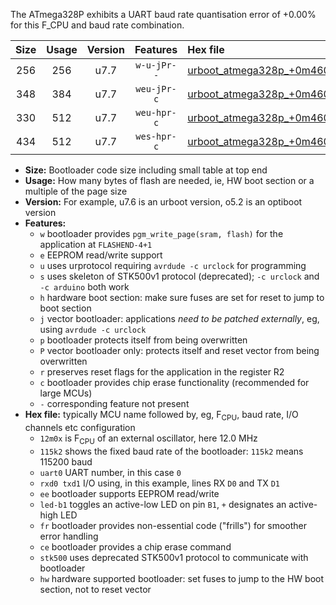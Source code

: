 The ATmega328P exhibits a UART baud rate quantisation error of +0.00% for this F_CPU and baud rate combination.

|Size|Usage|Version|Features|Hex file|
|:-:|:-:|:-:|:-:|:--|
|256|256|u7.7|`w-u-jPr--`|[urboot_atmega328p_+0m4608x_+++1k8_uart0_rxd0_txd1_led+b5_fr.hex](https://raw.githubusercontent.com/stefanrueger/urboot.hex/main/cores/minicore/atmega328p/external_oscillator/fcpu_+0m4608x/br_+++1k8/urboot_atmega328p_+0m4608x_+++1k8_uart0_rxd0_txd1_led+b5_fr.hex)|
|348|384|u7.7|`weu-jPr-c`|[urboot_atmega328p_+0m4608x_+++1k8_uart0_rxd0_txd1_ee_led+b5_fr_ce.hex](https://raw.githubusercontent.com/stefanrueger/urboot.hex/main/cores/minicore/atmega328p/external_oscillator/fcpu_+0m4608x/br_+++1k8/urboot_atmega328p_+0m4608x_+++1k8_uart0_rxd0_txd1_ee_led+b5_fr_ce.hex)|
|330|512|u7.7|`weu-hpr-c`|[urboot_atmega328p_+0m4608x_+++1k8_uart0_rxd0_txd1_ee_led+b5_fr_ce_hw.hex](https://raw.githubusercontent.com/stefanrueger/urboot.hex/main/cores/minicore/atmega328p/external_oscillator/fcpu_+0m4608x/br_+++1k8/urboot_atmega328p_+0m4608x_+++1k8_uart0_rxd0_txd1_ee_led+b5_fr_ce_hw.hex)|
|434|512|u7.7|`wes-hpr-c`|[urboot_atmega328p_+0m4608x_+++1k8_uart0_rxd0_txd1_ee_led+b5_fr_ce_stk500_hw.hex](https://raw.githubusercontent.com/stefanrueger/urboot.hex/main/cores/minicore/atmega328p/external_oscillator/fcpu_+0m4608x/br_+++1k8/urboot_atmega328p_+0m4608x_+++1k8_uart0_rxd0_txd1_ee_led+b5_fr_ce_stk500_hw.hex)|

- **Size:** Bootloader code size including small table at top end
- **Usage:** How many bytes of flash are needed, ie, HW boot section or a multiple of the page size
- **Version:** For example, u7.6 is an urboot version, o5.2 is an optiboot version
- **Features:**
  + `w` bootloader provides `pgm_write_page(sram, flash)` for the application at `FLASHEND-4+1`
  + `e` EEPROM read/write support
  + `u` uses urprotocol requiring `avrdude -c urclock` for programming
  + `s` uses skeleton of STK500v1 protocol (deprecated); `-c urclock` and `-c arduino` both work
  + `h` hardware boot section: make sure fuses are set for reset to jump to boot section
  + `j` vector bootloader: applications *need to be patched externally*, eg, using `avrdude -c urclock`
  + `p` bootloader protects itself from being overwritten
  + `P` vector bootloader only: protects itself and reset vector from being overwritten
  + `r` preserves reset flags for the application in the register R2
  + `c` bootloader provides chip erase functionality (recommended for large MCUs)
  + `-` corresponding feature not present
- **Hex file:** typically MCU name followed by, eg, F<sub>CPU</sub>, baud rate, I/O channels etc configuration
  + `12m0x` is F<sub>CPU</sub> of an external oscillator, here 12.0 MHz
  + `115k2` shows the fixed baud rate of the bootloader: `115k2` means 115200 baud
  + `uart0` UART number, in this case `0`
  + `rxd0 txd1` I/O using, in this example, lines RX `D0` and TX `D1`
  + `ee` bootloader supports EEPROM read/write
  + `led-b1` toggles an active-low LED on pin `B1`, `+` designates an active-high LED
  + `fr` bootloader provides non-essential code ("frills") for smoother error handling
  + `ce` bootloader provides a chip erase command
  + `stk500` uses deprecated STK500v1 protocol to communicate with bootloader
  + `hw` hardware supported bootloader: set fuses to jump to the HW boot section, not to reset vector
